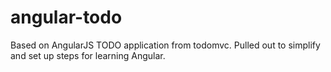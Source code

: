 # angular-todo
Based on AngularJS TODO application from todomvc. Pulled out to simplify and set up steps for learning Angular.
